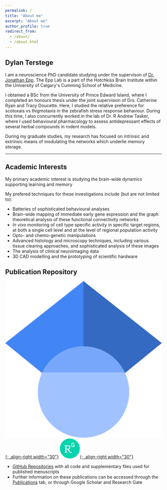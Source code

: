 ```yaml
---
permalink: /
title: "About me"
excerpt: "About me"
author_profile: true
redirect_from: 
  - /about/
  - /about.html
---
```


Dylan Terstege
-------------------

I am a neuroscience PhD candidate studying under the supervison of [Dr. Jonathan Epp](https://epplab.com). The Epp Lab is a part of the Hotchkiss Brain Institute within the University of Calgary's Cumming School of Medicine.

I obtained a BSc from the University of Prince Edward Island, where I completed an honours thesis under the joint supervision of Drs. Catherine Ryan and Tracy Doucette. Here, I studied the relative preference for scotoxais vs thigmotaxis in the zebrafish stress response behaviour. During this time, I also concurrently worked in the lab of Dr. R Andrew Tasker, where I used behavioural pharmacology to assess antidepressant effects of several herbal compounds in rodent models.

During my graduate studies, my research has focused on intrinsic and extrinsic means of modulating the networks which underlie memory storage.

---

## Academic Interests

My primary academic interest is studying the brain-wide dynamics supporting learning and memory

My prefered techniques for these investigations include (but are not limited to):
- Batteries of sophisticated behavioural analyses
- Brain-wide mapping of immediate early gene expression and the graph theoretical analysis of these functional connectivity networks
- _In vivo_ monitoring of cell type specific activity in specific target regions, at both a single cell level and at the level of regional population activity
- Opto- and chemo-genetic manipulations
- Advanced histology and microscopy techniques, including various tissue clearing approaches, and sophisticated analysis of these images
- The analysis of clinical neuroimaging data
- 3D CAD modelling and the prototyping of scientific hardware


## Publication Repository

[![gs_logo](images/1024px-Google_Scholar_logo.svg.png){: .align-right width="30"}](https://scholar.google.ca/citations?user=K164tDoAAAAJ&hl=en)
[![rg_logo](images/64px-ResearchGate_icon_SVG.svg.png){: .align-right width="30"}](https://www.researchgate.net/profile/Dylan-Terstege)

- [GitHub Repositories](https://github.com/dterstege/PublicationRepo) with all code and supplementary files used for published menuscripts
- Further information on these publications can be accessed through the [Publications](https://dterstege.github.io/publications/) tab, or through Google Scholar and Research Gate

